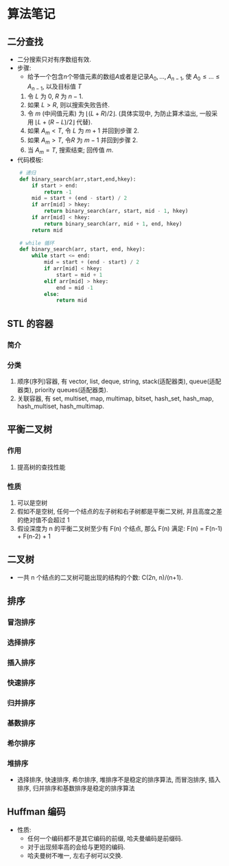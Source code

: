 # 算法笔记
## 二分查找
- 二分搜索只对有序数组有效.
- 步骤:
    - 给予一个包含$n$个带值元素的数组$A$或者是记录$A_0,...,A_{n-1}$, 使 $A_0\leq...\leq A_{n-1}$, 以及目标值 $T$
    1. 令 $L$ 为 0, $R$ 为 $n-1$.
    2. 如果 $L > R$, 则以搜索失败告终.
    3. 令 $m$ (中间值元素) 为 $\lfloor (L + R)/2 \rfloor$. (具体实现中, 为防止算术溢出, 一般采用 $\lfloor L + (R-L)/2 \rfloor$ 代替).
    4. 如果 $A_m < T$, 令 $L$ 为 $m + 1$ 并回到步骤 2.
    5. 如果 $A_m > T$, 令$R$ 为 $m - 1$ 并回到步骤 2.
    6. 当 $A_m = T$, 搜索结束; 回传值 $m$.
- 代码模板:
```python
    # 递归
    def binary_search(arr,start,end,hkey):
        if start > end:
            return -1
        mid = start + (end - start) / 2
        if arr[mid] > hkey:
            return binary_search(arr, start, mid - 1, hkey)
        if arr[mid] < hkey:
            return binary_search(arr, mid + 1, end, hkey)
        return mid
    
    # while 循环
    def binary_search(arr, start, end, hkey):
        while start <= end:
            mid = start + (end - start) / 2
            if arr[mid] < hkey:
                start = mid + 1
            elif arr[mid] > hkey:
                end = mid -1
            else:
                return mid
```

## STL 的容器
### 简介
### 分类
1. 顺序(序列)容器, 有 vector, list, deque, string, stack(适配器类), queue(适配器类), priority queues(适配器类).
2. 关联容器, 有 set, multiset, map, multimap, bitset, hash_set, hash_map, hash_multiset, hash_multimap.

## 平衡二叉树
### 作用
1. 提高树的查找性能
### 性质
1. 可以是空树
2. 假如不是空树, 任何一个结点的左子树和右子树都是平衡二叉树, 并且高度之差的绝对值不会超过 1
3. 假设深度为 n 的平衡二叉树至少有 F(n) 个结点, 那么 F(n) 满足: F(n) = F(n-1) + F(n-2) + 1

## 二叉树
* 一共 n 个结点的二叉树可能出现的结构的个数: C(2n, n)/(n+1).

## 排序
### 冒泡排序
### 选择排序
### 插入排序
### 快速排序
### 归并排序
### 基数排序
### 希尔排序
### 堆排序
* 选择排序, 快速排序, 希尔排序, 堆排序不是稳定的排序算法, 而冒泡排序, 插入排序, 归并排序和基数排序是稳定的排序算法

## Huffman 编码
* 性质:
    * 任何一个编码都不是其它编码的前缀, 哈夫曼编码是前缀码.
    * 对于出现频率高的会给与更短的编码.
    * 哈夫曼树不唯一, 左右子树可以交换.